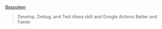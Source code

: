 [Bespoken](https://github.com/bespoken/bst)

> Develop, Debug, and Test Alexa skill and Google Actions Better and Faster
